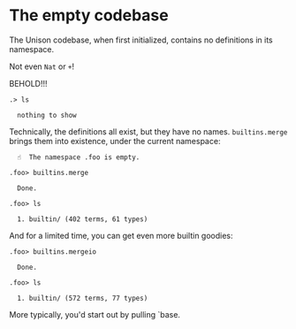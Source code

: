 # The empty codebase

The Unison codebase, when first initialized, contains no definitions in its namespace.

Not even `Nat` or `+`!

BEHOLD!!!

```ucm
.> ls

  nothing to show

```
Technically, the definitions all exist, but they have no names. `builtins.merge` brings them into existence, under the current namespace:

```ucm
  ☝️  The namespace .foo is empty.

.foo> builtins.merge

  Done.

.foo> ls

  1. builtin/ (402 terms, 61 types)

```
And for a limited time, you can get even more builtin goodies:

```ucm
.foo> builtins.mergeio

  Done.

.foo> ls

  1. builtin/ (572 terms, 77 types)

```
More typically, you'd start out by pulling `base.
